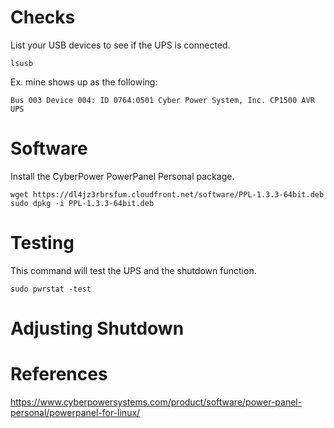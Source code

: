 # Checks
List your USB devices to see if the UPS is connected.
```
lsusb
```
Ex. mine shows up as the following:
```
Bus 003 Device 004: ID 0764:0501 Cyber Power System, Inc. CP1500 AVR UPS
```
# Software
Install the CyberPower PowerPanel Personal package. 
```
wget https://dl4jz3rbrsfum.cloudfront.net/software/PPL-1.3.3-64bit.deb
sudo dpkg -i PPL-1.3.3-64bit.deb
```
# Testing
This command will test the UPS and the shutdown function.
```
sudo pwrstat -test
```
# Adjusting Shutdown


# References
https://www.cyberpowersystems.com/product/software/power-panel-personal/powerpanel-for-linux/
